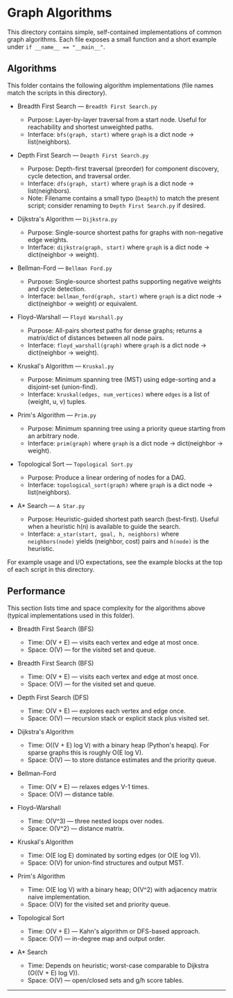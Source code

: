 # Graph Algorithms

This directory contains simple, self-contained implementations of common graph algorithms. Each file exposes a small function and a short example under `if __name__ == "__main__"`.

## Algorithms

This folder contains the following algorithm implementations (file names match the scripts in this directory).

- Breadth First Search — `Breadth First Search.py`
	- Purpose: Layer-by-layer traversal from a start node. Useful for reachability and shortest unweighted paths.
	- Interface: `bfs(graph, start)` where `graph` is a dict node -> list(neighbors).

- Depth First Search — `Deapth First Search.py`
	- Purpose: Depth-first traversal (preorder) for component discovery, cycle detection, and traversal order.
	- Interface: `dfs(graph, start)` where `graph` is a dict node -> list(neighbors).
	- Note: Filename contains a small typo (`Deapth`) to match the present script; consider renaming to `Depth First Search.py` if desired.

- Dijkstra's Algorithm — `Dijkstra.py`
	- Purpose: Single-source shortest paths for graphs with non-negative edge weights.
	- Interface: `dijkstra(graph, start)` where `graph` is a dict node -> dict(neighbor -> weight).

- Bellman-Ford — `Bellman Ford.py`
	- Purpose: Single-source shortest paths supporting negative weights and cycle detection.
	- Interface: `bellman_ford(graph, start)` where `graph` is a dict node -> dict(neighbor -> weight) or equivalent.

- Floyd–Warshall — `Floyd Warshall.py`
	- Purpose: All-pairs shortest paths for dense graphs; returns a matrix/dict of distances between all node pairs.
	- Interface: `floyd_warshall(graph)` where `graph` is a dict node -> dict(neighbor -> weight).

- Kruskal's Algorithm — `Kruskal.py`
	- Purpose: Minimum spanning tree (MST) using edge-sorting and a disjoint-set (union-find).
	- Interface: `kruskal(edges, num_vertices)` where `edges` is a list of (weight, u, v) tuples.

- Prim's Algorithm — `Prim.py`
	- Purpose: Minimum spanning tree using a priority queue starting from an arbitrary node.
	- Interface: `prim(graph)` where `graph` is a dict node -> dict(neighbor -> weight).

- Topological Sort — `Topological Sort.py`
	- Purpose: Produce a linear ordering of nodes for a DAG.
	- Interface: `topological_sort(graph)` where `graph` is a dict node -> list(neighbors).

- A* Search — `A Star.py`
	- Purpose: Heuristic-guided shortest path search (best-first). Useful when a heuristic h(n) is available to guide the search.
	- Interface: `a_star(start, goal, h, neighbors)` where `neighbors(node)` yields (neighbor, cost) pairs and `h(node)` is the heuristic.

For example usage and I/O expectations, see the example blocks at the top of each script in this directory.

## Performance

This section lists time and space complexity for the algorithms above (typical implementations used in this folder).

- Breadth First Search (BFS)
	- Time: O(V + E) — visits each vertex and edge at most once.
	- Space: O(V) — for the visited set and queue.

- Breadth First Search (BFS)
	- Time: O(V + E) — visits each vertex and edge at most once.
	- Space: O(V) — for the visited set and queue.

- Depth First Search (DFS)
	- Time: O(V + E) — explores each vertex and edge once.
	- Space: O(V) — recursion stack or explicit stack plus visited set.

- Dijkstra's Algorithm
	- Time: O((V + E) log V) with a binary heap (Python's heapq). For sparse graphs this is roughly O(E log V).
	- Space: O(V) — to store distance estimates and the priority queue.

- Bellman-Ford
	- Time: O(V * E) — relaxes edges V-1 times.
	- Space: O(V) — distance table.

- Floyd–Warshall
	- Time: O(V^3) — three nested loops over nodes.
	- Space: O(V^2) — distance matrix.

- Kruskal's Algorithm
	- Time: O(E log E) dominated by sorting edges (or O(E log V)).
	- Space: O(V) for union-find structures and output MST.

- Prim's Algorithm
	- Time: O(E log V) with a binary heap; O(V^2) with adjacency matrix naive implementation.
	- Space: O(V) for the visited set and priority queue.

- Topological Sort
	- Time: O(V + E) — Kahn's algorithm or DFS-based approach.
	- Space: O(V) — in-degree map and output order.

- A* Search
	- Time: Depends on heuristic; worst-case comparable to Dijkstra (O((V + E) log V)).
	- Space: O(V) — open/closed sets and g/h score tables.

---